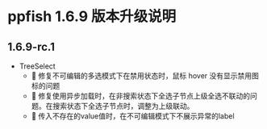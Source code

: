 # ppfish 1.6.9 版本升级说明

## 1.6.9-rc.1

- TreeSelect
  - 🐛 修复不可编辑的多选模式下在禁用状态时，鼠标 hover 没有显示禁用图标的问题
  - 🐛 修复使用异步加载时，在非搜索状态下全选子节点上级全选不联动的问题。在搜索状态下全选子节点时，调整为上级联动。
  - 🔨 传入不存在的value值时，在不可编辑模式下不展示异常的label
